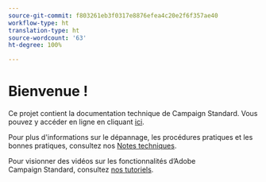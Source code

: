 ```yaml
---
source-git-commit: f803261eb3f0317e8876efea4c20e2f6f357ae40
workflow-type: ht
translation-type: ht
source-wordcount: '63'
ht-degree: 100%

---
```

# Bienvenue !

Ce projet contient la documentation technique de Campaign Standard. Vous pouvez y accéder en ligne en cliquant [ici](https://docs.adobe.com/content/help/fr-FR/campaign-standard/using/campaign-standard-home.html).

Pour plus d&#39;informations sur le dépannage, les procédures pratiques et les bonnes pratiques, consultez nos [Notes techniques](https://helpx.adobe.com/fr/campaign/kb/acs-article-list.html).

Pour visionner des vidéos sur les fonctionnalités d’Adobe Campaign Standard, consultez [nos tutoriels](https://docs.adobe.com/content/help/fr-FR/campaign-standard-learn/tutorials/overview.html).
